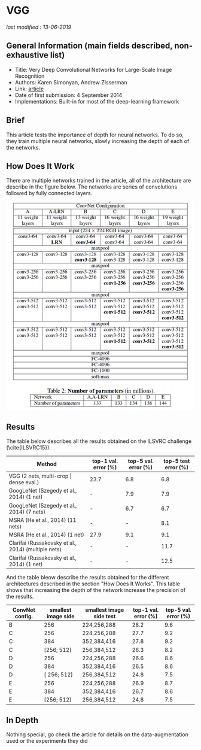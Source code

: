 # VGG

_last modified : 13-06-2019_

## General Information (main fields described, non-exhaustive list)

- Title: Very Deep Convolutional Networks for Large-Scale Image Recognition
- Authors: Karen Simonyan, Andrew Zisserman
- Link: [article](https://arxiv.org/abs/1409.1556)
- Date of first submission: 4 September 2014
- Implementations: Built-in for most of the deep-learning framework 

## Brief

This article tests the importance of depth for neural networks. To do so, they train multiple neural networks, slowly increasing the depth of each of the networks. 

## How Does It Work

There are multiple networks trained in the article, all of the architecture are describe in the figure below. The networks are series of convolutions followed by fully connected layers.

![Network](https://raw.githubusercontent.com/D3lt4lph4/papers/master/docs/images/imageclassif/vgg/vgg_architectures.png "Networks")
## Results

The table below describes all the results obtained on the ILSVRC challenge (\cite{ILSVRC15}).

 

| Method | top-1 val. error (\%) | top-5 val. error (\%)| top-5 test error (\%) |
|--------|-----------------------|----------------------|-----------------------|
| VGG (2 nets, multi-crop \| dense eval.) | 23.7 | 6.8 |6.8 |
| GoogLeNet (Szegedy et al., 2014) (1 net) | - | 7.9 | 7.9 |
| GoogLeNet (Szegedy et al., 2014) (7 nets) | - | 6.7 | 6.7 |
| MSRA (He et al., 2014) (11 nets) | - | - | 8.1 |
| MSRA (He et al., 2014) (1 net) | 27.9 | 9.1 | 9.1 |
| Clarifai (Russakovsky et al., 2014) (multiple nets) | - | - | 11.7 |
| Clarifai (Russakovsky et al., 2014) (1 net) | - | - | 12.5 |


And the table bleow describe the results obtained for the different architectures described in the section "How Does It Works". This table shows that increasing the depth of the network increase the precision of the results.


ConvNet config. | smallest image side | smallest image side test | top-1 val. error (\%) | top-5 val. error (\%) |
|---------------|---------------------|--------------------------|-----------------------|-----------------------|
B | 256 | 224,256,288 | 28.2 | 9.6 |
C | 256 | 224,256,288 | 27.7 | 9.2 |
C | 384 | 352,384,416 | 27.8 | 9.2 |
C | [256; 512] | 256,384,512 | 26.3 | 8.2 |
D | 256 | 224,256,288 | 26.6 | 8.6 |
D | 384 | 352,384,416 | 26.5 | 8.6 |
D |[ 256; 512] | 256,384,512 | 24.8 | 7.5 |
E | 256 | 224,256,288 | 26.9 | 8.7 |
E | 384 | 352,384,416 | 26.7 | 8.6 |
E | [256; 512] | 256,384,512 |24.8 |7.5 |


## In Depth

Nothing special, go check the article for details on the data-augmentation used or the experiments they did